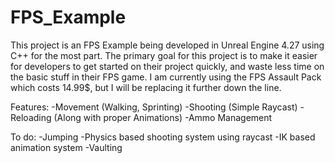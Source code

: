# FPS_Example

This project is an FPS Example being developed in Unreal Engine 4.27 using C++ for the most part. The primary goal for this project is to make it easier for developers to get started on their project quickly, and waste less time on the basic stuff in their FPS game.
I am currently using the FPS Assault Pack which costs 14.99$, but I will be replacing it further down the line.

Features:
 -Movement (Walking, Sprinting)
 -Shooting (Simple Raycast)
 -Reloading (Along with proper Animations)
 -Ammo Management

To do:
 -Jumping
 -Physics based shooting system using raycast
 -IK based animation system
 -Vaulting
